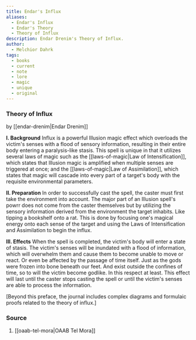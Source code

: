 ```yaml
---
title: Endar's Influx
aliases:
  - Endar's Influx
  - Endar's Theory
  - Theory of Influx
description: Endar Drenim's Theory of Influx.
author:
  - Melchior Dahrk
tags:
  - books
  - current
  - note
  - lore
  - magic
  - unique
  - original
---
```

### Theory of Influx
by [[endar-drenim|Endar Drenim]]

**I. Background**
Influx is a powerful Illusion magic effect which overloads the victim's senses with a flood of sensory information, resulting in their entire body entering a paralysis-like stasis. This spell is unique in that it utilizes several laws of magic such as the [[laws-of-magic|Law of Intensification]], which states that Illusion magic is amplified when multiple senses are triggered at once; and the [[laws-of-magic|Law of Assimilation]], which states that magic will cascade into every part of a target's body with the requisite environmental parameters.

**II. Preparation**
In order to successfully cast the spell, the caster must first take the environment into account. The major part of an Illusion spell's powrr does not come from the caster themselves but by utilizing the sensory information derived from the environment the target inhabits. Like tipping a bookshelf onto a rat. This is done by focusing one's magical energy onto each sense of the target and using the Laws of Intensification and Assimilation to begin the influx.

**III. Effects**
When the spell is completed, the victim's body will enter a state of stasis. The victim's senses will be inundated with a flood of information, which will overwhelm them and cause them to become unable to move or react. Or even be affected by the passage of time itself. Just as the gods were frozen into bone beneath our feet. And exist outside the confines of time, so to will the victim become godlike. In this respect at least. This effect will last until the caster stops casting the spell or until the victim's senses are able to process the information.

[Beyond this preface, the journal includes complex diagrams and formulaic proofs related to the theory of influx.]
### Source
1. [[oaab-tel-mora|OAAB Tel Mora]]